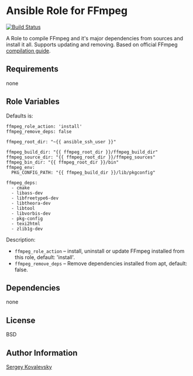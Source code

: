# Ansible Role for FFmpeg

[![Build Status](https://travis-ci.org/kovalevsky/ansible-ffmpeg.svg)](https://travis-ci.org/kovalevsky/ansible-ffmpeg)

A Role to compile FFmpeg and it's major dependencies from sources and install it all. Supports updating and removing.
Based on official FFmpeg [compilation guide](https://trac.ffmpeg.org/wiki/CompilationGuide/Ubuntu).

Requirements
------------

none

Role Variables
------------

Defaults is:

    ffmpeg_role_action: 'install'
    ffmpeg_remove_deps: false

    ffmpeg_root_dir: "~{{ ansible_ssh_user }}"

    ffmpeg_build_dir: "{{ ffmpeg_root_dir }}/ffmpeg_build_dir"
    ffmpeg_source_dir: "{{ ffmpeg_root_dir }}/ffmpeg_sources"
    ffmpeg_bin_dir: "{{ ffmpeg_root_dir }}/bin"
    ffmpeg_env:
      PKG_CONFIG_PATH: "{{ ffmpeg_build_dir }}/lib/pkgconfig"

    ffmpeg_deps:
      - cmake
      - libass-dev
      - libfreetype6-dev
      - libtheora-dev
      - libtool
      - libvorbis-dev
      - pkg-config 
      - texi2html
      - zlib1g-dev

Description: 

- `ffmpeg_role_action` – install, uninstall or update FFmpeg installed from this role, default: 'install'. 
- `ffmpeg_remove_deps` – Remove dependencies installed from apt, default: false.

Dependencies
------------

none

License
------------

BSD

Author Information
------------------

[Sergey Kovalevsky](http://github.com/kovalevsky)
